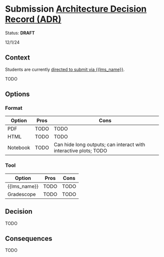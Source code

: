 # Submission [Architecture Decision Record (ADR)](https://18f.gsa.gov/2021/07/06/architecture_decision_records_helpful_now_invaluable_later/)

Status: **DRAFT**

12/1/24

## Context

Students are currently [directed to submit via {{lms_name}}](../../assignments.md#submission).

TODO

## Options

### Format

| Option   | Pros | Cons                                                             |
| -------- | ---- | ---------------------------------------------------------------- |
| PDF      | TODO | TODO                                                             |
| HTML     | TODO | TODO                                                             |
| Notebook | TODO | Can hide long outputs; can interact with interactive plots; TODO |

### Tool

| Option       | Pros | Cons |
| ------------ | ---- | ---- |
| {{lms_name}} | TODO | TODO |
| Gradescope   | TODO | TODO |

## Decision

TODO

## Consequences

TODO
